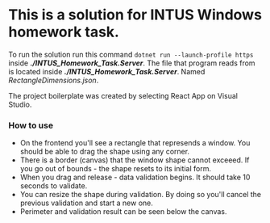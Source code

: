 # This is a solution for INTUS Windows homework task.

To run the solution run this command ```dotnet run --launch-profile https``` inside **_./INTUS_Homework_Task.Server_**.
The file that program reads from is located inside **_./INTUS_Homework_Task.Server_**. Named _RectangleDimensions.json_.

The project boilerplate was created by selecting React App on Visual Studio.
### How to use
* On the frontend you'll see a rectangle that represends a window. You should be able to drag the shape using any corner.
* There is a border (canvas) that the window shape cannot exceeed. If you go out of bounds - the shape resets to its initial form.
* When you drag and release - data validation begins. It should take 10 seconds to validate.
* You can resize the shape during validation. By doing so you'll cancel the previous validation and start a new one.
* Perimeter and validation result can be seen below the canvas.
